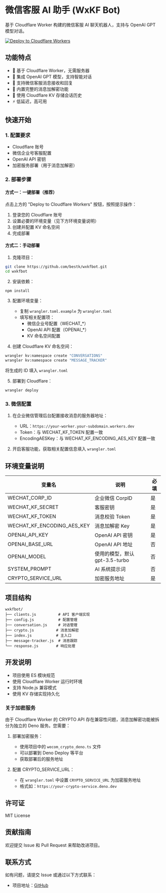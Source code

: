 # 微信客服 AI 助手 (WxKF Bot)

基于 Cloudflare Worker 构建的微信客服 AI 聊天机器人，支持与 OpenAI GPT 模型对话。

[![Deploy to Cloudflare Workers](https://deploy.workers.cloudflare.com/button)](https://deploy.workers.cloudflare.com/?url=https://github.com/bestk/wxkfbot)

## 功能特点

-   🚀 基于 Cloudflare Worker，无需服务器
-   🤖 集成 OpenAI GPT 模型，支持智能对话
-   💬 支持微信客服消息接收和回复
-   🔐 内置完整的消息加解密功能
-   💾 使用 Cloudflare KV 存储会话历史
-   ⚡ 低延迟，高可用

## 快速开始

### 1. 配置要求

-   Cloudflare 账号
-   微信企业号客服配置
-   OpenAI API 密钥
-   加密服务部署（用于消息加解密）

### 2. 部署步骤

#### 方式一：一键部署（推荐）

点击上方的 "Deploy to Cloudflare Workers" 按钮，按照提示操作：

1. 登录您的 Cloudflare 账号
2. 设置必要的环境变量（见下方环境变量说明）
3. 创建并配置 KV 命名空间
4. 完成部署

#### 方式二：手动部署

1. 克隆项目：

```bash
git clone https://github.com/bestk/wxkfbot.git
cd wxkfbot
```

2. 安装依赖：

```bash
npm install
```

3. 配置环境变量：

    - 复制 `wrangler.toml.example` 为 `wrangler.toml`
    - 填写相关配置项：
        - 微信企业号配置（WECHAT\_\*）
        - OpenAI API 配置（OPENAI\_\*）
        - KV 命名空间配置

4. 创建 Cloudflare KV 命名空间：

```bash
wrangler kv:namespace create "CONVERSATIONS"
wrangler kv:namespace create "MESSAGE_TRACKER"
```

将生成的 ID 填入 `wrangler.toml`

5. 部署到 Cloudflare：

```bash
wrangler deploy
```

### 3. 微信配置

1. 在企业微信管理后台配置接收消息的服务器地址：

    - URL：`https://your-worker.your-subdomain.workers.dev`
    - Token：与 WECHAT_KF_TOKEN 配置一致
    - EncodingAESKey：与 WECHAT_KF_ENCODING_AES_KEY 配置一致

2. 开启客服功能，获取相关配置信息填入 `wrangler.toml`

## 环境变量说明

| 变量名                     | 说明                           | 必填 |
| -------------------------- | ------------------------------ | ---- |
| WECHAT_CORP_ID             | 企业微信 CorpID                | 是   |
| WECHAT_KF_SECRET           | 客服密钥                       | 是   |
| WECHAT_KF_TOKEN            | 消息校验 Token                 | 是   |
| WECHAT_KF_ENCODING_AES_KEY | 消息加解密 Key                 | 是   |
| OPENAI_API_KEY             | OpenAI API 密钥                | 是   |
| OPENAI_BASE_URL            | OpenAI API 地址                | 否   |
| OPENAI_MODEL               | 使用的模型，默认 gpt-3.5-turbo | 否   |
| SYSTEM_PROMPT              | AI 系统提示词                  | 否   |
| CRYPTO_SERVICE_URL         | 加密服务地址                   | 是   |

## 项目结构

```
wxkfbot/
├── clients.js          # API 客户端实现
├── config.js           # 配置管理
├── conversation.js     # 对话管理
├── crypto.js          # 消息加解密
├── index.js           # 主入口
├── message-tracker.js  # 消息跟踪
└── response.js        # 响应处理
```

## 开发说明

-   项目使用 ES 模块规范
-   使用 Cloudflare Worker 运行时环境
-   支持 Node.js 兼容模式
-   使用 KV 存储实现持久化

### 关于加密服务

由于 Cloudflare Worker 的 CRYPTO API 存在兼容性问题，消息加解密功能被拆分为独立的 Deno 服务。您需要：

1. 部署加密服务：

    - 使用项目中的 `wecom_crypto_deno.ts` 文件
    - 可以部署到 Deno Deploy 等平台
    - 获取部署后的服务地址

2. 配置 CRYPTO_SERVICE_URL：
    - 在 `wrangler.toml` 中设置 `CRYPTO_SERVICE_URL` 为加密服务地址
    - 格式如：`https://your-crypto-service.deno.dev`

## 许可证

MIT License

## 贡献指南

欢迎提交 Issue 和 Pull Request 来帮助改进项目。

## 联系方式

如有问题，请提交 Issue 或通过以下方式联系：

-   项目地址：[GitHub](https://github.com/bestk/wxkfbot)

